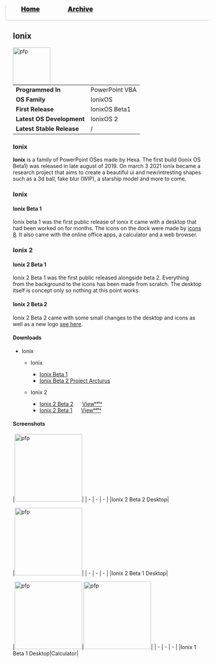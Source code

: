 <blockquote style="background: #0000;border-bottom: 1px solid #B2D2E1;height: 30px;margin: 0 -20px 20px;padding: 0px 20px 9px 40px;">
  <p style=""><a href="https://pptos-org.github.io/pptos/" style="font-size: 17px;font-weight: 900;font-style: normal;text-shadow: rgba(255,255,255,0.9) 0 1px 0;">Home</a>&nbsp;&nbsp;&nbsp;&nbsp;&nbsp;&nbsp;&nbsp;&nbsp;&nbsp;&nbsp;&nbsp;&nbsp;&nbsp;&nbsp;&nbsp;&nbsp;&nbsp;&nbsp;
    <a href="https://pptos-org.github.io/pptos/archive/" style="font-size: 17px;font-weight: 900;font-style: normal;text-shadow: rgba(255,255,255,0.9) 0 1px 0;">Archive</a>
  </p>
</blockquote>

## Ionix

<a>
  <img align="left" height="100" alt="pfp" src="https://user-images.githubusercontent.com/58103738/136655782-41927202-0c8a-40e4-bd08-296868275a6a.png" />
</a>

|                           |                               |
| ------------------------- | ----------------------------- |
| **Programmed In**         | PowerPoint VBA                |
| **OS Family**             | IonixOS                       |
| **First Release**         | IonixOS Beta1                 |
| **Latest OS Development** | IonixOS 2                     |
| **Latest Stable Release** | /                             |

### Ionix

**Ionix** is a family of PowerPoint OSes made by Hexa. The first build (Ionix OS Beta1) was released in late august of 2019. On march 3 2021 ionix became a research project that aims to create a beautiful ui and new/intresting shapes such as a 3d ball, fake blur (WIP), a starship model and more to come.

### Ionix 

#### Ionix Beta 1

Ionix beta 1 was the first public release of ionix it came with a desktop that had been worked on for months. The icons on the dock were made by [icons 8](https://icons8.com/). It also came with the online office apps, a calculator and a web browser.

### Ionix 2

#### Ionix 2 Beta 1

Ionix 2 Beta 1 was the first public released alongside beta 2. Everything from the background to the icons has been made from scratch. The desktop itself is concept only so nothing at this point works.

#### Ionix 2 Beta 2

Ionix 2 Beta 2 came with some small changes to the desktop and icons as well as a new logo [see here](https://user-images.githubusercontent.com/58103738/136655782-41927202-0c8a-40e4-bd08-296868275a6a.png).

#### Downloads

- Ionix
    - Ionix
      - [Ionix Beta 1](https://archive.org/download/pptoswiki_archive_26_09_2021/pptoswiki_archive_26_09_2021.zip/hexa%2FIONIX_OS_BETA_1.pptm)
      - [Ionix Beta 2 Project Arcturus](https://archive.org/download/pptoswiki_archive_26_09_2021/pptoswiki_archive_26_09_2021.zip/hexa%2FProject_Arcturus_ionix_os_beta_2.pptm)

    - Ionix 2
      - [Ionix 2 Beta 2](https://github.com/pptos-org/pptos/raw/gh-pages/files/Ionix_OS/build20-beta2-lock.pptm)&nbsp;&nbsp;&nbsp;&nbsp;&nbsp; [Viewᵇᵉᵗᵃ](https://pptos-org.github.io/pptos/viewer/Ionix_OS/build20_beta2)
      - [Ionix 2 Beta 1](https://github.com/pptos-org/pptos/raw/gh-pages/files/Ionix_OS/build10-beta1-lock.pptm)&nbsp;&nbsp;&nbsp;&nbsp;&nbsp; [Viewᵇᵉᵗᵃ](https://pptos-org.github.io/pptos/viewer/Ionix_OS/build10_beta1)

#### Screenshots

|<a href="https://user-images.githubusercontent.com/58103738/136656930-17a5ca40-ee80-401f-a6e0-aa0e38c336a3.png"><img height="180" alt="pfp" src="https://user-images.githubusercontent.com/58103738/136656930-17a5ca40-ee80-401f-a6e0-aa0e38c336a3.png" /></a>|
| - | - | - |
|Ionix 2 Beta 2 Desktop|

|<a href="https://user-images.githubusercontent.com/58103738/136656916-4356dddf-2500-4e53-beea-9f78931857d0.png"><img height="180" alt="pfp" src="https://user-images.githubusercontent.com/58103738/136656916-4356dddf-2500-4e53-beea-9f78931857d0.png" /></a>|
| - | - | - |
|Ionix 2 Beta 1 Desktop|

|<a href="https://user-images.githubusercontent.com/58103738/136657055-9858078e-8609-4a89-b294-95bd5c8f4c4e.png"><img height="180" alt="pfp" src="https://user-images.githubusercontent.com/58103738/136657055-9858078e-8609-4a89-b294-95bd5c8f4c4e.png" /></a>|<a href="https://user-images.githubusercontent.com/58103738/136657088-304d18f1-3494-4ba7-a18b-f5eba1b5e135.png"><img height="180" alt="pfp" src="https://user-images.githubusercontent.com/58103738/136657088-304d18f1-3494-4ba7-a18b-f5eba1b5e135.png" /></a>|
| - | - | - |
|Ionix 1 Beta 1 Desktop|Calculator|

<body style="background-image: url(https://raw.githubusercontent.com/hexa-one/pptos-wiki/gh-pages/assets/background/background.png);background-repeat: no-repeat;background-attachment: fixed;background-size: cover;">
